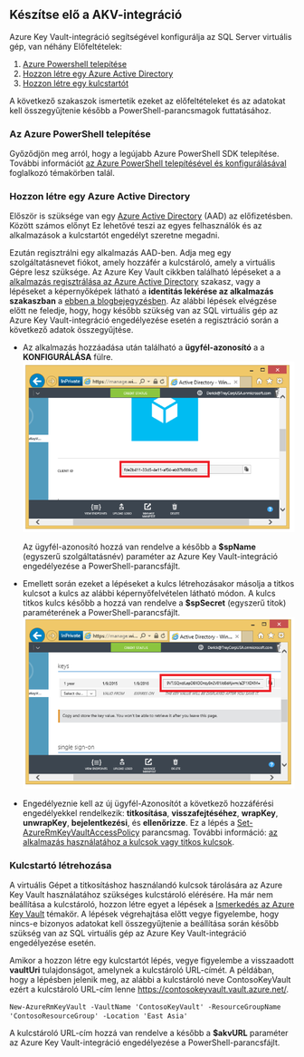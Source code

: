 ## <a name="prepare-for-akv-integration"></a>Készítse elő a AKV-integráció
Azure Key Vault-integráció segítségével konfigurálja az SQL Server virtuális gép, van néhány Előfeltételek: 

1. [Azure Powershell telepítése](#install-azure-powershell)
2. [Hozzon létre egy Azure Active Directory](#create-an-azure-active-directory)
3. [Hozzon létre egy kulcstartót](#create-a-key-vault)

A következő szakaszok ismertetik ezeket az előfeltételeket és az adatokat kell összegyűjtenie később a PowerShell-parancsmagok futtatásához.

### <a name="install-azure-powershell"></a>Az Azure PowerShell telepítése
Győződjön meg arról, hogy a legújabb Azure PowerShell SDK telepítése. További információt [az Azure PowerShell telepítésével és konfigurálásával](/powershell/azureps-cmdlets-docs) foglalkozó témakörben talál.

### <a name="create-an-azure-active-directory"></a>Hozzon létre egy Azure Active Directory
Először is szüksége van egy [Azure Active Directory](https://azure.microsoft.com/trial/get-started-active-directory/) (AAD) az előfizetésben. Között számos előnyt Ez lehetővé teszi az egyes felhasználók és az alkalmazások a kulcstartót engedélyt szeretne megadni.

Ezután regisztrálni egy alkalmazás AAD-ben. Adja meg egy szolgáltatásnevet fiókot, amely hozzáfér a kulcstároló, amely a virtuális Gépre lesz szüksége. Az Azure Key Vault cikkben található lépéseket a a [alkalmazás regisztrálása az Azure Active Directory](../articles/key-vault/key-vault-get-started.md#register) szakasz, vagy a lépéseket a képernyőképek látható a **identitás lekérése az alkalmazás szakaszban**  a [ebben a blogbejegyzésben](http://blogs.technet.com/b/kv/archive/2015/01/09/azure-key-vault-step-by-step.aspx). Az alábbi lépések elvégzése előtt ne feledje, hogy, hogy később szükség van az SQL virtuális gép az Azure Key Vault-integráció engedélyezése esetén a regisztráció során a következő adatok összegyűjtése.

* Az alkalmazás hozzáadása után található a **ügyfél-azonosító** a a **KONFIGURÁLÁSA** fülre.   ![Az Azure Active Directory ügyfél-azonosító](./media/virtual-machines-sql-server-akv-prepare/aad-client-id.png)
  
    Az ügyfél-azonosító hozzá van rendelve a később a **$spName** (egyszerű szolgáltatásnév) paraméter az Azure Key Vault-integráció engedélyezése a PowerShell-parancsfájlt. 
* Emellett során ezeket a lépéseket a kulcs létrehozásakor másolja a titkos kulcsot a kulcs az alábbi képernyőfelvételen látható módon. A kulcs titkos kulcs később a hozzá van rendelve a **$spSecret** (egyszerű titok) paraméterének a PowerShell-parancsfájlt.  
    ![Az Azure Active Directory titkos kulcs](./media/virtual-machines-sql-server-akv-prepare/aad-sp-secret.png)
* Engedélyeznie kell az új ügyfél-Azonosítót a következő hozzáférési engedélyekkel rendelkezik: **titkosítása**, **visszafejtéséhez**, **wrapKey**, **unwrapKey**, **bejelentkezési**, és **ellenőrizze**. Ez a lépés a [Set-AzureRmKeyVaultAccessPolicy](https://msdn.microsoft.com/library/azure/mt603625.aspx) parancsmag. További információ: [az alkalmazás használatához a kulcsok vagy titkos kulcsok](../articles/key-vault/key-vault-get-started.md#authorize).

### <a name="create-a-key-vault"></a>Kulcstartó létrehozása
A virtuális Gépet a titkosításhoz használandó kulcsok tárolására az Azure Key Vault használatához szükséges kulcstároló elérésére. Ha már nem beállítása a kulcstároló, hozzon létre egyet a lépések a [Ismerkedés az Azure Key Vault](../articles/key-vault/key-vault-get-started.md) témakör. A lépések végrehajtása előtt vegye figyelembe, hogy nincs-e bizonyos adatokat kell összegyűjtenie a beállítása során később szükség van az SQL virtuális gép az Azure Key Vault-integráció engedélyezése esetén.

Amikor a hozzon létre egy kulcstartót lépés, vegye figyelembe a visszaadott **vaultUri** tulajdonságot, amelynek a kulcstároló URL-címét. A példában, hogy a lépésben jelenik meg, az alábbi a kulcstároló neve ContosoKeyVault ezért a kulcstároló URL-cím lenne https://contosokeyvault.vault.azure.net/.

    New-AzureRmKeyVault -VaultName 'ContosoKeyVault' -ResourceGroupName 'ContosoResourceGroup' -Location 'East Asia'

A kulcstároló URL-cím hozzá van rendelve a később a **$akvURL** paraméter az Azure Key Vault-integráció engedélyezése a PowerShell-parancsfájlt.

